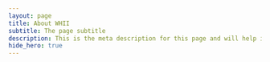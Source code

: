 ```yaml
---
layout: page
title: About WHII
subtitle: The page subtitle
description: This is the meta description for this page and will help it appear in search engines
hide_hero: true
---
```

